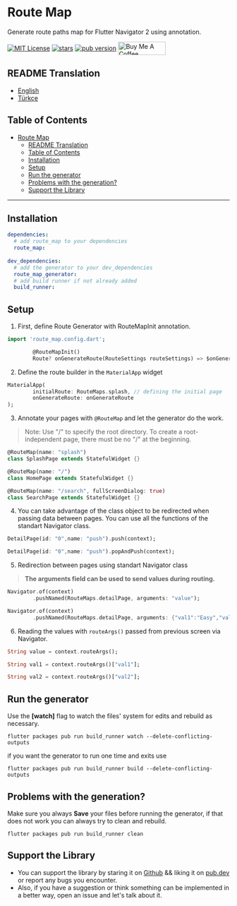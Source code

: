 # Route Map
Generate route paths map for Flutter Navigator 2 using annotation.

<p>    
<a href="https://img.shields.io/badge/License-MIT-green"><img     
align="center" src="https://img.shields.io/badge/License-MIT-green" alt="MIT License"></a>      
<a href="https://github.com/emintolgahanpolat/route_map"><img align="center" src="https://img.shields.io/github/stars/emintolgahanpolat/route_map?style=flat&logo=github&colorB=green&label=stars" alt="stars"></a>      
<a href="https://pub.dev/packages/route_map"><img     
align="center" src="https://img.shields.io/pub/v/route_map.svg?" alt="pub version"></a>      
<a href="https://www.buymeacoffee.com/emintpolat" target="_blank"><img align="center" src="https://cdn.buymeacoffee.com/buttons/v2/default-yellow.png" alt="Buy Me A Coffee" height="30px" width= "108px"></a>    
<p>  

## README Translation
- [English](README.md)
- [Türkçe](README.tr.md)
## Table of Contents
- [Route Map](#route-map)
  - [README Translation](#readme-translation)
  - [Table of Contents](#table-of-contents)
  - [Installation](#installation)
  - [Setup](#setup)
  - [Run the generator](#run-the-generator)
  - [Problems with the generation?](#problems-with-the-generation)
  - [Support the Library](#support-the-library)

---  
## Installation

```yaml  
dependencies:  
  # add route_map to your dependencies  
  route_map:  
  
dev_dependencies:  
  # add the generator to your dev_dependencies  
  route_map_generator:  
  # add build runner if not already added  
  build_runner:  
```  
## Setup

1. First, define Route Generator with RouteMapInit annotation.
```dart
import 'route_map.config.dart';

        @RouteMapInit()
        Route? onGenerateRoute(RouteSettings routeSettings) => $onGenerateRoute(routeSettings);
```
2. Define the route builder in the  `MaterialApp` widget
   
```dart
MaterialApp(
        initialRoute: RouteMaps.splash, // defining the initial page
        onGenerateRoute: onGenerateRoute
);
```

3. Annotate your pages with `@RouteMap` and let the generator do the work. 
>Note: Use "/" to specify the root directory. To create a root-independent page, there must be no "/" at the beginning.
```dart
@RouteMap(name: "splash")
class SplashPage extends StatefulWidget {}

@RouteMap(name: "/")
class HomePage extends StatefulWidget {}

@RouteMap(name: "/search", fullScreenDialog: true)
class SearchPage extends StatefulWidget {}
```

4. You can take advantage of the class object to be redirected when passing data between pages. You can use all the functions of the standart Navigator class.
```dart
DetailPage(id: "0",name: "push").push(context);

DetailPage(id: "0",name: "push").popAndPush(context);
```
5. Redirection between pages using standart Navigator class
>**The arguments field can be used to send values during routing.**
```dart
Navigator.of(context)
        .pushNamed(RouteMaps.detailPage, arguments: "value");

Navigator.of(context)
        .pushNamed(RouteMaps.detailPage, arguments: {"val1":"Easy","val2":"Route"});
```
6. Reading the values with `routeArgs()` passed from previous screen via Navigator.
```dart
String value = context.routeArgs();

String val1 = context.routeArgs()["val1"];

String val2 = context.routeArgs()["val2"];
```

## Run the generator 
Use the **[watch]** flag to watch the files' system for edits and rebuild as necessary.
```terminal  
flutter packages pub run build_runner watch --delete-conflicting-outputs  
```
if you want the generator to run one time and exits use
```terminal  
flutter packages pub run build_runner build --delete-conflicting-outputs  
```

## Problems with the generation?

Make sure you always **Save** your files before running the generator, if that does not work you can always try to clean and rebuild.

```terminal  
flutter packages pub run build_runner clean  
```  

## Support the Library

- You can support the library by staring it on [Github](https://github.com/emintolgahanpolat/route_map) && liking it on [pub.dev](https://pub.dev/packages/route_map) or report any bugs you encounter.
- Also, if you have a suggestion or think something can be implemented in a better way, open an issue and let's talk about it.